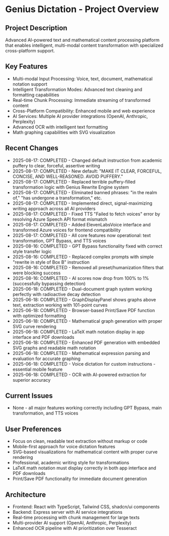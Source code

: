 # Genius Dictation - Project Overview

## Project Description
Advanced AI-powered text and mathematical content processing platform that enables intelligent, multi-modal content transformation with specialized cross-platform support.

## Key Features
- Multi-modal Input Processing: Voice, text, document, mathematical notation support
- Intelligent Transformation Modes: Advanced text cleaning and formatting capabilities
- Real-time Chunk Processing: Immediate streaming of transformed content
- Cross-Platform Compatibility: Enhanced mobile and web experience
- AI Services: Multiple AI provider integrations (OpenAI, Anthropic, Perplexity)
- Advanced OCR with intelligent text formatting
- Math graphing capabilities with SVG visualization

## Recent Changes
- 2025-08-17: COMPLETED - Changed default instruction from academic puffery to clear, forceful, assertive writing
- 2025-08-17: COMPLETED - New default: "MAKE IT CLEAR, FORCEFUL, CONCISE, AND WELL-REASONED. AVOID PUFFERY."
- 2025-08-17: COMPLETED - Replaced terrible puffery-filled transformation logic with Genius Rewrite Engine system
- 2025-08-17: COMPLETED - Eliminated banned phrases: "in the realm of," "has undergone a transformation," etc.
- 2025-08-17: COMPLETED - Implemented direct, signal-maximizing writing approach across all AI providers
- 2025-08-17: COMPLETED - Fixed TTS "Failed to fetch voices" error by resolving Azure Speech API format mismatch
- 2025-08-17: COMPLETED - Added ElevenLabsVoice interface and transformed Azure voices for frontend compatibility
- 2025-08-17: COMPLETED - All core features now operational: text transformation, GPT Bypass, and TTS voices
- 2025-08-16: COMPLETED - GPT Bypass functionality fixed with correct style transfer logic
- 2025-08-16: COMPLETED - Replaced complex prompts with simple "rewrite in style of Box B" instruction
- 2025-08-16: COMPLETED - Removed all preset/humanization filters that were blocking success
- 2025-08-16: COMPLETED - AI scores now drop from 100% to 1% (successfully bypassing detection)
- 2025-06-18: COMPLETED - Dual-document graph system working perfectly with radioactive decay detection
- 2025-06-18: COMPLETED - GraphDisplayPanel shows graphs above text, extraction working with 101-point curves
- 2025-06-18: COMPLETED - Browser-based Print/Save PDF function with optimized formatting
- 2025-06-18: COMPLETED - Mathematical graph generation with proper SVG curve rendering
- 2025-06-18: COMPLETED - LaTeX math notation display in app interface and PDF downloads
- 2025-06-18: COMPLETED - Enhanced PDF generation with embedded SVG graphs and readable math notation
- 2025-06-18: COMPLETED - Mathematical expression parsing and evaluation for accurate graphing
- 2025-06-18: COMPLETED - Voice dictation for custom instructions - essential mobile feature
- 2025-06-18: COMPLETED - OCR with AI-powered extraction for superior accuracy

## Current Issues
- None - all major features working correctly including GPT Bypass, main transformation, and TTS voices

## User Preferences
- Focus on clean, readable text extraction without markup or code
- Mobile-first approach for voice dictation features
- SVG-based visualizations for mathematical content with proper curve rendering
- Professional, academic writing style for transformations
- LaTeX math notation must display correctly in both app interface and PDF downloads
- Print/Save PDF functionality for immediate document generation

## Architecture
- Frontend: React with TypeScript, Tailwind CSS, shadcn/ui components
- Backend: Express server with AI service integrations
- Real-time processing with chunk management for large texts
- Multi-provider AI support (OpenAI, Anthropic, Perplexity)
- Enhanced OCR pipeline with AI prioritization over Tesseract